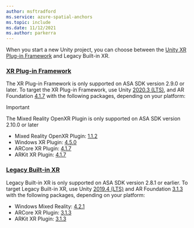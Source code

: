 ```yaml
---
author: msftradford
ms.service: azure-spatial-anchors
ms.topic: include
ms.date: 11/12/2021
ms.author: parkerra
---
```

When you start a new Unity project, you can choose between the [Unity XR Plug-in Framework](https://docs.unity3d.com/Manual/XRPluginArchitecture.html) and Legacy Built-in XR.

### [XR Plug-in Framework](#tab/xr-plugin-framework)

The XR Plug-in Framework is only supported on ASA SDK version 2.9.0 or later. To target the XR Plug-in Framework, use Unity [2020.3 (LTS)](https://unity3d.com/unity/whats-new/2020.3.0), and AR Foundation [4.1.7](https://docs.unity3d.com/Packages/com.unity.xr.arfoundation@4.1/manual/index.html) with the following packages, depending on your platform:
> [!IMPORTANT]
> The Mixed Reality OpenXR Plugin is only supported on ASA SDK version 2.10.0 or later
- Mixed Reality OpenXR Plugin: [1.1.2](/windows/mixed-reality/develop/unity/xr-project-setup?tabs=openxr)
- Windows XR Plugin: [4.5.0](https://docs.unity3d.com/Packages/com.unity.xr.windowsmr@4.5/manual/index.html)
- ARCore XR Plugin: [4.1.7](https://docs.unity3d.com/Packages/com.unity.xr.arcore@4.1/manual/index.html)
- ARKit XR Plugin: [4.1.7](https://docs.unity3d.com/Packages/com.unity.xr.arkit@4.1/manual/index.html)

### [Legacy Built-in XR](#tab/legacy-built-in-xr)

Legacy Built-in XR is only supported on ASA SDK version 2.8.1 or earlier. To target Legacy Built-in XR, use Unity [2019.4 (LTS)](https://unity.com/releases/2019-lts) and AR Foundation [3.1.3](https://docs.unity3d.com/Packages/com.unity.xr.arfoundation@3.1/manual/index.html) with the following packages, depending on your platform:
- Windows Mixed Reality: [4.2.1](https://docs.unity3d.com/Packages/com.unity.xr.windowsmr.metro@4.2/manual/index.html)
- ARCore XR Plugin: [3.1.3](https://docs.unity3d.com/Packages/com.unity.xr.arcore@3.1/manual/index.html)
- ARKit XR Plugin: [3.1.3](https://docs.unity3d.com/Packages/com.unity.xr.arkit@3.1/manual/index.html)